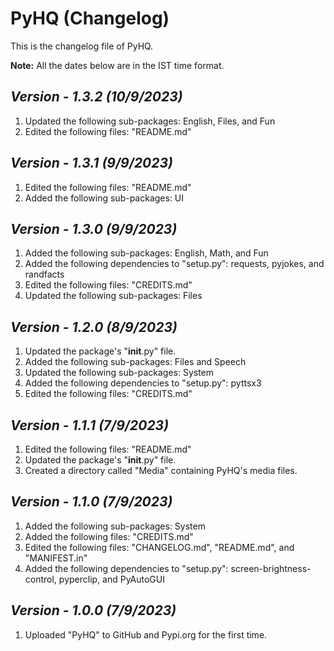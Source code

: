 # PyHQ (Changelog)

This is the changelog file of PyHQ.

**Note:** All the dates below are in the IST time format.

## <i>Version - 1.3.2 (10/9/2023)</i>

1. Updated the following sub-packages: English, Files, and Fun
2. Edited the following files: "README.md"

## <i>Version - 1.3.1 (9/9/2023)</i>

1. Edited the following files: "README.md"
2. Added the following sub-packages: UI

## <i>Version - 1.3.0 (9/9/2023)</i>

1. Added the following sub-packages: English, Math, and Fun
2. Added the following dependencies to "setup.py": requests, pyjokes, and randfacts
3. Edited the following files: "CREDITS.md"
4. Updated the following sub-packages: Files

## <i>Version - 1.2.0 (8/9/2023)</i>

1. Updated the package's "__init__.py" file.
2. Added the following sub-packages: Files and Speech
3. Updated the following sub-packages: System
4. Added the following dependencies to "setup.py": pyttsx3
5. Edited the following files: "CREDITS.md"

## <i>Version - 1.1.1 (7/9/2023)</i>

1. Edited the following files: "README.md"
2. Updated the package's "__init__.py" file.
3. Created a directory called "Media" containing PyHQ's media files.

## <i>Version - 1.1.0 (7/9/2023)</i>

1. Added the following sub-packages: System
2. Added the following files: "CREDITS.md"
3. Edited the following files: "CHANGELOG.md", "README.md", and "MANIFEST.in"
4. Added the following dependencies to "setup.py": screen-brightness-control, pyperclip, and PyAutoGUI

## <i>Version - 1.0.0 (7/9/2023)</i>

1. Uploaded "PyHQ" to GitHub and Pypi.org for the first time.